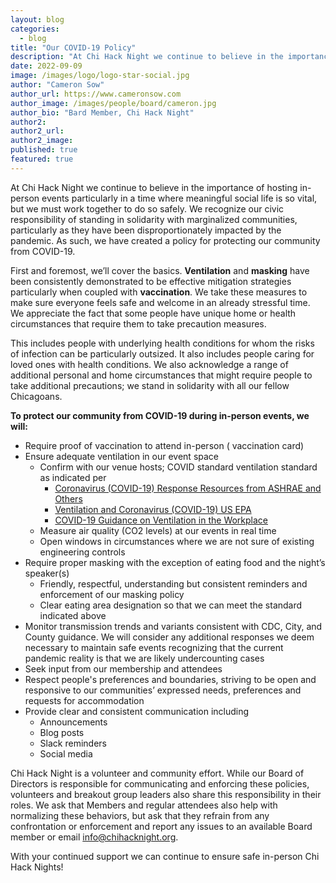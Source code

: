 ```yaml
---
layout: blog
categories: 
  - blog
title: "Our COVID-19 Policy"
description: "At Chi Hack Night we continue to believe in the importance of hosting in-person events particularly in a time where meaningful social life is so vital, but we must work together to do so safely. We recognize our civic responsibility of standing in solidarity with marginalized communities, particularly as they have been disproportionately impacted by the pandemic. As such, we have created a policy for protecting our community from COVID-19."
date: 2022-09-09
image: /images/logo/logo-star-social.jpg
author: "Cameron Sow"
author_url: https://www.cameronsow.com
author_image: /images/people/board/cameron.jpg
author_bio: "Bard Member, Chi Hack Night"
author2: 
author2_url:
author2_image: 
published: true
featured: true
---
```


At Chi Hack Night we continue to believe in the importance of hosting in-person events particularly in a time where meaningful social life is so vital, but we must work together to do so safely. We recognize our civic responsibility of standing in solidarity with marginalized communities, particularly as they have been disproportionately impacted by the pandemic. As such, we have created a policy for protecting our community from  COVID-19.

First and foremost, we’ll cover the basics. **Ventilation** and **masking** have been consistently demonstrated to be effective mitigation strategies particularly when coupled with **vaccination**. We take these measures to make sure everyone feels safe and welcome in an already stressful time. We appreciate the fact that some people have unique home or health circumstances that require them to take precaution measures. 

This includes people with underlying health conditions for whom the risks of infection can be particularly outsized. It also includes people caring for loved ones with health conditions. We also acknowledge a range of additional personal and home circumstances that might require people to take additional precautions; we stand in solidarity with all our fellow Chicagoans.

**To protect our community from COVID-19 during in-person events, we will:**

* Require proof of vaccination to attend in-person ( vaccination card)
* Ensure adequate ventilation in our event space
    * Confirm with our venue hosts; COVID standard ventilation standard as indicated per
        * [Coronavirus (COVID-19) Response Resources from ASHRAE and Others](https://www.ashrae.org/technical-resources/resources)
        * [Ventilation and Coronavirus (COVID-19) US EPA](https://www.epa.gov/coronavirus/ventilation-and-coronavirus-covid-19)
        * [COVID-19 Guidance on Ventilation in the Workplace](https://www.osha.gov/sites/default/files/publications/OSHA4103.pdf) 
    * Measure air quality (CO2 levels) at our events in real time
    * Open windows in circumstances where we are not sure of existing engineering controls
* Require proper masking with the exception of eating food and the night’s speaker(s)
    * Friendly, respectful, understanding but consistent reminders and enforcement of our masking policy
    * Clear eating area designation so that we can meet the standard indicated above
* Monitor transmission trends and variants consistent with CDC, City, and County guidance. We will consider any additional responses we deem necessary to maintain safe events recognizing that the current pandemic reality is that we are likely undercounting cases
* Seek input from our membership and attendees
* Respect people's preferences and boundaries, striving to be open and responsive to our communities’ expressed needs, preferences and requests for accommodation 
* Provide clear and consistent communication including
    * Announcements
    * Blog posts
    * Slack reminders
    * Social media

Chi Hack Night is a volunteer and community effort. While our Board of Directors is responsible for communicating and enforcing these policies, volunteers and breakout group leaders also share this responsibility in their roles. We ask that Members and regular attendees also help with normalizing these behaviors, but ask that they refrain from any confrontation or enforcement and report any issues to an available Board member or email [info@chihacknight.org](mailto:info@chihacknight.org).

With your continued support we can continue to ensure safe in-person Chi Hack Nights!
